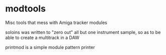 # modtools
Misc tools that mess with Amiga tracker modules

soloins was written to "zero out" all but one instrument sample, so as to be able to create a multitrack in a DAW

printmod is a simple module pattern printer
